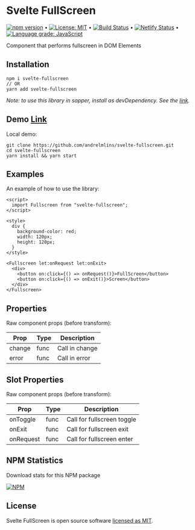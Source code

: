 # Svelte FullScreen

[![npm version](https://badge.fury.io/js/svelte-fullscreen.svg)](https://www.npmjs.com/package/svelte-fullscreen) &bull; [![License: MIT](https://img.shields.io/badge/License-MIT-yellow.svg)](https://github.com/andrelmlins/svelte-fullscreen/blob/master/LICENSE) &bull; [![Build Status](https://travis-ci.com/andrelmlins/svelte-fullscreen.svg?branch=master)](https://travis-ci.com/andrelmlins/svelte-fullscreen) &bull; [![Netlify Status](https://api.netlify.com/api/v1/badges/30d7b769-4f7a-40db-9575-032fca47b888/deploy-status)](https://app.netlify.com/sites/svelte-fullscreen/deploys) &bull; [![Language grade: JavaScript](https://img.shields.io/lgtm/grade/javascript/g/andrelmlins/svelte-fullscreen.svg?logo=lgtm&logoWidth=18)](https://lgtm.com/projects/g/andrelmlins/svelte-fullscreen/context:javascript)

Component that performs fullscreen in DOM Elements

## Installation

```
npm i svelte-fullscreen
// OR
yarn add svelte-fullscreen
```

<em>Note: to use this library in sapper, install as devDependency. See the [link](https://github.com/sveltejs/sapper-template#using-external-components).</em>

## Demo [Link](https://svelte-fullscreen.netlify.com/)

Local demo:

```
git clone https://github.com/andrelmlins/svelte-fullscreen.git
cd svelte-fullscreen
yarn install && yarn start
```

## Examples

An example of how to use the library:

```svelte
<script>
  import Fullscreen from "svelte-fullscreen";
</script>

<style>
  div {
    background-color: red;
    width: 120px;
    height: 120px;
  }
</style>

<Fullscreen let:onRequest let:onExit>
  <div>
    <button on:click={() => onRequest()}>FullScreen</button>
    <button on:click={() => onExit()}>Screen</button>
  </div>
</Fullscreen>
```

## Properties

Raw component props (before transform):

| Prop   | Type | Description    |
| ------ | ---- | -------------- |
| change | func | Call in change |
| error  | func | Call in error  |

## Slot Properties

Raw component props (before transform):

| Prop      | Type | Description                |
| --------- | ---- | -------------------------- |
| onToggle  | func | Call for fullscreen toggle |
| onExit    | func | Call for fullscreen exit   |
| onRequest | func | Call for fullscreen enter  |

## NPM Statistics

Download stats for this NPM package

[![NPM](https://nodei.co/npm/svelte-fullscreen.png)](https://nodei.co/npm/svelte-fullscreen/)

## License

Svelte FullScreen is open source software [licensed as MIT](https://github.com/andrelmlins/svelte-fullscreen/blob/master/LICENSE).

